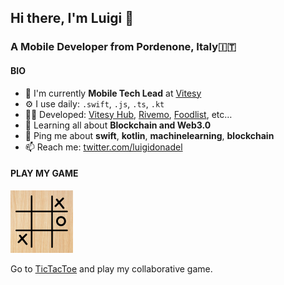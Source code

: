 ## Hi there, I'm Luigi 👋

### A Mobile Developer from Pordenone, Italy🇮🇹

#### BIO

- 🏢 I'm currently **Mobile Tech Lead** at [Vitesy](https://vitesy.com)
- ⚙️ I use daily: `.swift`, `.js`, `.ts`, `.kt`
- 🧑‍💻 Developed: [Vitesy Hub](https://apps.apple.com/it/app/vitesy-hub/id1459078334), [Rivemo](https://play.google.com/store/apps/details?id=it.wedigital.rivemo&hl=it&gl=US), [Foodlist](https://apps.apple.com/us/app/foodlist/id1407984350), etc…
- 🌱 Learning all about **Blockchain and Web3.0**
- 💬 Ping me about **swift**, **kotlin**, **machinelearning**, **blockchain**
- 📫 Reach me: [twitter.com/luigidonadel](https://twitter.com/luigidonadel)


#### PLAY MY GAME
<img src="https://github.com/donadev/TicTacToe/blob/main/games/current/output.png?raw=true" width="100" height="100" />

Go to [TicTacToe](https://github.com/donadev/TicTacToe) and play my collaborative game.

